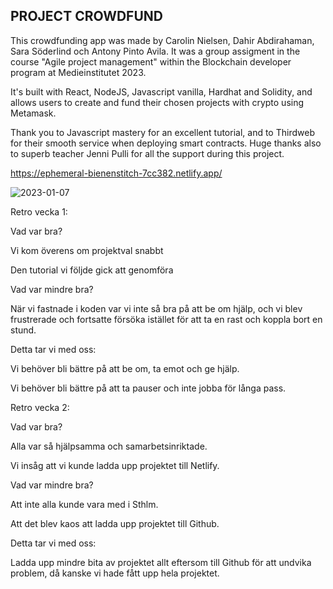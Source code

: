 ## PROJECT CROWDFUND

This crowdfunding app was made by Carolin Nielsen, Dahir Abdirahaman, 
Sara Söderlind och Antony Pinto Avila. It was a group assigment in the course 
"Agile project management" within the Blockchain developer program at Medieinstitutet 2023.

It's built with React, NodeJS, Javascript vanilla, Hardhat and Solidity, and allows 
users to create and fund their chosen projects with crypto using Metamask.

Thank you to Javascript mastery for an excellent tutorial, and to Thirdweb for their
smooth service when deploying smart contracts. Huge thanks also to superb teacher Jenni Pulli 
for all the support during this project.

https://ephemeral-bienenstitch-7cc382.netlify.app/

![2023-01-07](https://user-images.githubusercontent.com/113106103/213424451-4ad24389-b24f-4b1f-b072-3a0a432a7d14.png)




Retro vecka 1:

Vad var bra?

Vi kom överens om projektval snabbt

Den tutorial vi följde gick att genomföra

Vad var mindre bra?

När vi fastnade i koden var vi inte så bra på att be om hjälp, och vi blev frustrerade och fortsatte försöka istället för att ta en rast och koppla bort en stund. 

Detta tar vi med oss:

Vi behöver bli bättre på att be om, ta emot och ge hjälp.

Vi behöver bli bättre på att ta pauser och inte jobba för långa pass.


Retro vecka 2:

Vad var bra?

Alla var så hjälpsamma och samarbetsinriktade.

Vi insåg att vi kunde ladda upp projektet till Netlify.

Vad var mindre bra?

Att inte alla kunde vara med i Sthlm.

Att det blev kaos att ladda upp projektet till Github.

Detta tar vi med oss:

Ladda upp mindre bita av projektet allt eftersom till Github för att undvika problem, då kanske vi hade fått upp hela projektet.
